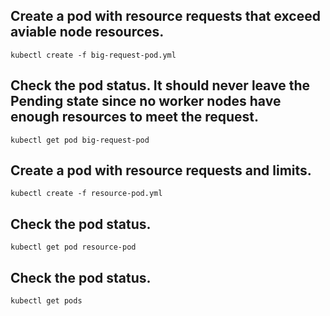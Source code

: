 
## Create a pod with resource requests that exceed aviable node resources.
```
kubectl create -f big-request-pod.yml
```
## Check the pod status. It should never leave the Pending state since no worker nodes have enough resources to meet the request.
```
kubectl get pod big-request-pod    
```

## Create a pod with resource requests and limits.
```
kubectl create -f resource-pod.yml   
```

## Check the pod status.
```
kubectl get pod resource-pod  
```

## Check the pod status.
```
kubectl get pods
```